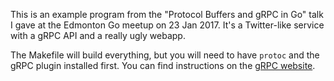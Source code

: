 This is an example program from the "Protocol Buffers and gRPC in Go" talk I
gave at the Edmonton Go meetup on 23 Jan 2017. It's a Twitter-like service with
a gRPC API and a really ugly webapp.

The Makefile will build everything, but you will need to have `protoc` and the
gRPC plugin installed first. You can find instructions on the
[gRPC website](http://www.grpc.io/docs/quickstart/go.html).
